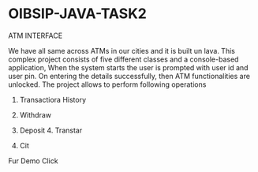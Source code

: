 # OIBSIP-JAVA-TASK2
ATM INTERFACE

We have all same across ATMs in our cities and it is built un lava. This complex project consists of five different classes and a console-based application, When the system starts the user is prompted with user id and user pin. On entering the details successfully, then ATM functionalities are unlocked. The project allows to perform following operations

1. Transactiora History

2. Withdraw

3. Deposit 4. Transtar

5. Cit

Fur Demo Click
